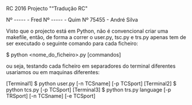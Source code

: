 RC 2016
Projecto "“Tradução RC"

Nº ----- - Fred
Nº ----- - Quim
Nº 75455 - André Silva

Visto que o projecto está em Python, não é convencional criar uma makefile, então, de forma a correr o user.py, tsc.py e trs.py apenas tem de ser executado o seguinte comando para cada ficheiro:

$ python <nome_do_ficheiro>.py [commandos]

ou seja, testando cada ficheiro em separadores do terminal diferentes usariamos ou em maquinas diferentes:

[Terminal1] $ python user.py [-n TCSname] [-p TCSport]
[Terminal2] $ python tcs.py [-p TCSport]
[Terminal3] $ python trs.py language [-p TRSport] [-n TCSname] [-e TCSport]
